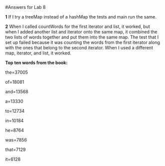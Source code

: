 #Answers for Lab 8

**1** If I try a treeMap instead of a hashMap the tests and main run the same.

**2** When I called countWords for the first iterator and list, it worked, but when I added another list and iterator onto the same map, it combined the two lists of words together and put them into the same map. The test that I set up failed because it was counting the words from the first iterator along with the ones that belong to the second iterator. When I used a different map, iterator, and list, it worked.

**Top ten words from the book:**

the=37005

of=18081

and=13568

a=13330

to=12734

in=10184

he=8764

was=7856

that=7129

it=6128

